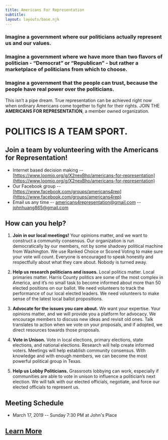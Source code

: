 ```yaml
---
title: Americans For Representation
subtitle: 
layout: layouts/base.njk
---
```


### Imagine a government where our politicians actually represent us and our values. 

### Imagine a government where we have more than two flavors of politician - “Democrat” or “Republican” - but rather a marketplace of politicians from which to choose. 

### Imagine a government that the people can trust, because the people have real power over the politicians. 

This isn’t a pipe dream. True representation can be achieved right now when ordinary Americans come together to fight for their rights. JOIN THE **AMERICANS FOR REPRESENTATION**, a member owned organization. 

# POLITICS IS A TEAM SPORT. 
## Join a team by volunteering with the Americans for Representation!

* Internet based decision making -- [https://www.loomio.org/g/X2nexBho/americans-for-representation](https://www.loomio.org/g/X2nexBho/americans-for-representation)
* Our Facebook group -- [https://www.facebook.com/groups/americans4rep](https://www.facebook.com/groups/americans4rep)
* Email us any time -- [americans4representation@gmail.com](americans4representation@gmail.com) -- [johnhuang865@gmail.com](johnhuang865@gmail.com)

## How can you help? 


1. **Join in our local meetings!** Your opinions matter, and we want to construct a community consensus. Our organization is run democratically by our members, not by some shadowy political machine from Washington. We use Ranked Choice or Scored Voting to make sure your vote will count. Everyone is encouraged to speak honestly and respectfully about what they care about. Nobody is turned away. 

2. **Help us research politicians and issues.** Local politics matter. Local primaries matter. Harris County politics are some of the most complex in America, and it’s no small task to become informed about more than 50 elected positions on our ballot. We need volunteers to track the performance of our local elected leaders. We need volunteers to make sense of the latest local ballot propositions. 

3. **Advocate for the issues you care about.** We want your expertise. Your opinions matter, and we will provide you a platform for advocacy. We encourage members to discuss new ideas and revisit old ones. Talk translates to action when we vote on your proposals, and if adopted, we direct resources towards those proposals. 

4. **Vote in Unison.** Vote in local elections, primary elections, state elections, and national elections. Research will help create informed voters. Meetings will help establish community consensus. With knowledge and with enough members, we can become the most powerful political group in Texas. 

5. **Help us Lobby Politicians.** Grassroots lobbying can work, especially if communities are able to vote in unison to influence a politician’s next election. We will talk with our elected officials, negotiate, and force our elected officials to represent us. 


## Meeting Schedule

- March 17, 2019 -- Sunday 7:30 PM at John's Place



## [Learn More](/learn)

